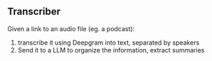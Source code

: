 ## Transcriber

Given a link to an audio file (eg. a podcast):

1. transcribe it using Deepgram into text, separated by speakers
2. Send it to a LLM to organize the information, extract summaries


